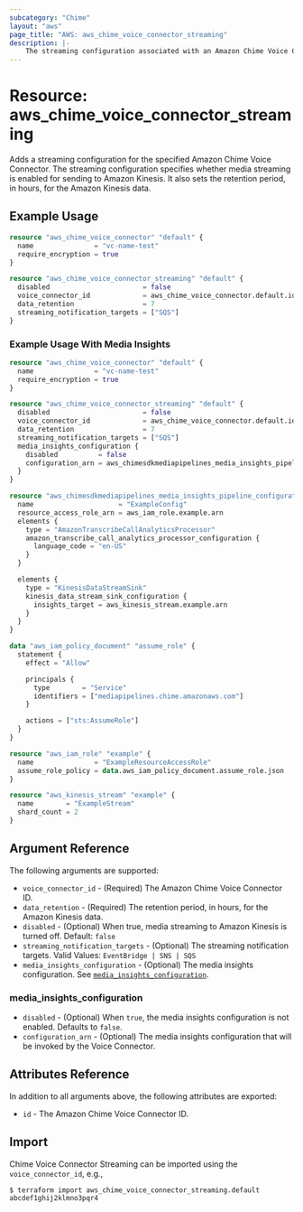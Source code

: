 ```yaml
---
subcategory: "Chime"
layout: "aws"
page_title: "AWS: aws_chime_voice_connector_streaming"
description: |-
    The streaming configuration associated with an Amazon Chime Voice Connector. Specifies whether media streaming is enabled for sending to Amazon Kinesis, and shows the retention period for the Amazon Kinesis data, in hours.
---
```


# Resource: aws_chime_voice_connector_streaming

Adds a streaming configuration for the specified Amazon Chime Voice Connector. The streaming configuration specifies whether media streaming is enabled for sending to Amazon Kinesis.
It also sets the retention period, in hours, for the Amazon Kinesis data.

## Example Usage

```terraform
resource "aws_chime_voice_connector" "default" {
  name               = "vc-name-test"
  require_encryption = true
}

resource "aws_chime_voice_connector_streaming" "default" {
  disabled                       = false
  voice_connector_id             = aws_chime_voice_connector.default.id
  data_retention                 = 7
  streaming_notification_targets = ["SQS"]
}
```

### Example Usage With Media Insights

```terraform
resource "aws_chime_voice_connector" "default" {
  name               = "vc-name-test"
  require_encryption = true
}

resource "aws_chime_voice_connector_streaming" "default" {
  disabled                       = false
  voice_connector_id             = aws_chime_voice_connector.default.id
  data_retention                 = 7
  streaming_notification_targets = ["SQS"]
  media_insights_configuration {
    disabled          = false
    configuration_arn = aws_chimesdkmediapipelines_media_insights_pipeline_configuration.example.arn
  }
}

resource "aws_chimesdkmediapipelines_media_insights_pipeline_configuration" "example" {
  name                     = "ExampleConfig"
  resource_access_role_arn = aws_iam_role.example.arn
  elements {
    type = "AmazonTranscribeCallAnalyticsProcessor"
    amazon_transcribe_call_analytics_processor_configuration {
      language_code = "en-US"
    }
  }

  elements {
    type = "KinesisDataStreamSink"
    kinesis_data_stream_sink_configuration {
      insights_target = aws_kinesis_stream.example.arn
    }
  }
}

data "aws_iam_policy_document" "assume_role" {
  statement {
    effect = "Allow"

    principals {
      type        = "Service"
      identifiers = ["mediapipelines.chime.amazonaws.com"]
    }

    actions = ["sts:AssumeRole"]
  }
}

resource "aws_iam_role" "example" {
  name               = "ExampleResourceAccessRole"
  assume_role_policy = data.aws_iam_policy_document.assume_role.json
}

resource "aws_kinesis_stream" "example" {
  name        = "ExampleStream"
  shard_count = 2
}
```

## Argument Reference

The following arguments are supported:

* `voice_connector_id` - (Required) The Amazon Chime Voice Connector ID.
* `data_retention`  - (Required) The retention period, in hours, for the Amazon Kinesis data.
* `disabled` - (Optional) When true, media streaming to Amazon Kinesis is turned off. Default: `false`
* `streaming_notification_targets` - (Optional) The streaming notification targets. Valid Values: `EventBridge | SNS | SQS`
* `media_insights_configuration` - (Optional) The media insights configuration. See [`media_insights_configuration`](#media_insights_configuration).

### media_insights_configuration

* `disabled` - (Optional) When `true`, the media insights configuration is not enabled. Defaults to `false`.
* `configuration_arn` - (Optional) The media insights configuration that will be invoked by the Voice Connector.

## Attributes Reference

In addition to all arguments above, the following attributes are exported:

* `id` - The Amazon Chime Voice Connector ID.

## Import

Chime Voice Connector Streaming can be imported using the `voice_connector_id`, e.g.,

```
$ terraform import aws_chime_voice_connector_streaming.default abcdef1ghij2klmno3pqr4
```
